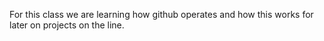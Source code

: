 For this class we are learning how github operates and how this works for later on projects on the line.
